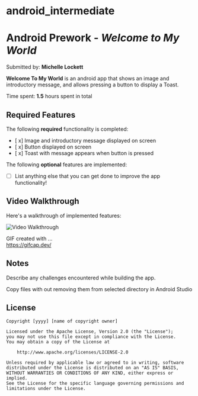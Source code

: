 # android_intermediate
# Android Prework - *Welcome to My World*

Submitted by: **Michelle Lockett**

**Welcome To My World** is an android app that shows an image and introductory message, and allows pressing a button to display a Toast. 

Time spent: **1.5** hours spent in total

## Required Features

The following **required** functionality is completed:

* [ x] Image and introductory message displayed on screen
* [ x] Button displayed on screen
* [ x] Toast with message appears when button is pressed 

The following **optional** features are implemented:

* [ ] List anything else that you can get done to improve the app functionality!

## Video Walkthrough

Here's a walkthrough of implemented features:

<img src='https://imgur.com/a/CHydAYd' title='Video Walkthrough' width='' alt='Video Walkthrough' />


GIF created with ...  
https://gifcap.dev/

## Notes

Describe any challenges encountered while building the app.

Copy files with out removing them from selected directory in Android Studio

## License

    Copyright [yyyy] [name of copyright owner]

    Licensed under the Apache License, Version 2.0 (the "License");
    you may not use this file except in compliance with the License.
    You may obtain a copy of the License at

        http://www.apache.org/licenses/LICENSE-2.0

    Unless required by applicable law or agreed to in writing, software
    distributed under the License is distributed on an "AS IS" BASIS,
    WITHOUT WARRANTIES OR CONDITIONS OF ANY KIND, either express or implied.
    See the License for the specific language governing permissions and
    limitations under the License.